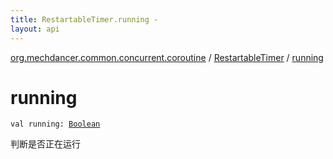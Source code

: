 ```yaml
---
title: RestartableTimer.running - 
layout: api
---
```


<div class='api-docs-breadcrumbs'><a href="../index.html">org.mechdancer.common.concurrent.coroutine</a> / <a href="index.html">RestartableTimer</a> / <a href="./running.html">running</a></div>

# running

<div class="signature"><code><span class="keyword">val </span><span class="identifier">running</span><span class="symbol">: </span><a href="https://kotlinlang.org/api/latest/jvm/stdlib/kotlin/-boolean/index.html"><span class="identifier">Boolean</span></a></code></div>

判断是否正在运行

